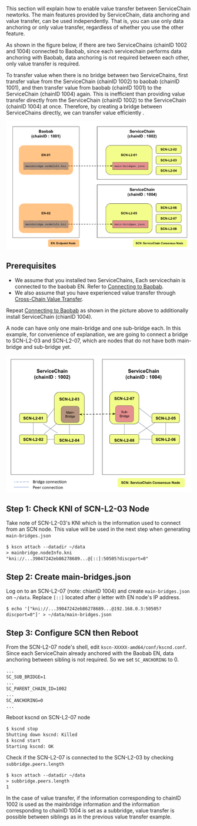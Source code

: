 This section will explain how to enable value transfer between ServiceChain newtorks.
The main features provided by ServiceChain, data anchoring and value transfer, can be used independently. That is, you can use only data anchoring or only value transfer, regardless of whether you use the other feature. 

As shown in the figure below, if there are two ServiceChains (chainID 1002 and 1004) connected to Baobab, since each servicechain performs data anchoring with Baobab, data anchoring is not required between each other, only value transfer is required.

To transfer value when there is no bridge between two ServiceChains, first transfer value from the ServiceChain (chainID 1002) to baobab (chainID 1001), and then transfer value from baobab (chainID 1001) to the ServiceChain (chainID 1004) again. This is inefficient than providing value transfer directly from the ServiceChain (chainID 1002) to the ServiceChain (chainID 1004) at once. Therefore, by creating a bridge between ServiceChains directly, we can transfer value efficiently . 

![](../images/sc-vt-between-sibling-arch.png)

## Prerequisites <a id="prerequisites"></a>
- We assume that you installed two ServiceChains, Each servicechain is connected to the baobab EN. Refer to [Connecting to Baobab](en-scn-connection.md).
- We also assume that you have experienced value transfer through [Cross-Chain Value Transfer](value-transfer.md). 

Repeat [Connecting to Baobab](en-scn-connection.md) as shown in the picture above to additionally install ServiceChain (chianID 1004).

A node can have only one main-bridge and one sub-bridge each. In this example, for convenience of explanation, we are going to connect a bridge to SCN-L2-03 and SCN-L2-07, which are nodes that do not have both main-bridge and sub-bridge yet.

![](../images/sc-vt-between-sibling-bridge.png)

## Step 1: Check KNI of SCN-L2-03 Node <a id="step-1-check-kni-of-scn-node"></a>
Take note of SCN-L2-03's KNI which is the information used to connect from an SCN node. This value will be used in the next step when generating `main-bridges.json`

```
$ kscn attach --datadir ~/data
> mainbridge.nodeInfo.kni
"kni://...39047242eb86278689...@[::]:50505?discport=0"
```

## Step 2: Create main-bridges.json <a id="step-2-create-main-bridges-json"></a>
Log on to an SCN-L2-07 (note: chianID 1004) and create `main-bridges.json` on `~/data`. Replace `[::]` located after `@` letter with EN node's IP address.
```
$ echo '["kni://...39047242eb86278689...@192.168.0.3:50505?discport=0"]' > ~/data/main-bridges.json
```

## Step 3: Configure SCN then Reboot <a id="step-3-configure-scn-then-reboot"></a>
From the SCN-L2-07 node's shell, edit `kscn-XXXXX-amd64/conf/kscnd.conf`. Since each ServiceChain already anchored with the Baobab EN, data anchoring between sibling is not required. So we set `SC_ANCHORING` to 0. 

```
...
SC_SUB_BRIDGE=1
...
SC_PARENT_CHAIN_ID=1002
...
SC_ANCHORING=0
...
```

Reboot kscnd on SCN-L2-07 node
```
$ kscnd stop
Shutting down kscnd: Killed
$ kscnd start
Starting kscnd: OK
```

Check if the SCN-L2-07 is connected to the SCN-L2-03 by checking `subbridge.peers.length`
```
$ kscn attach --datadir ~/data
> subbridge.peers.length
1
```

In the case of value transfer, if the information corresponding to chainID 1002 is used as the mainbridge information and the information corresponding to chainID 1004 is set as a subbridge, value transfer is possible between siblings as in the previous value transfer example.

